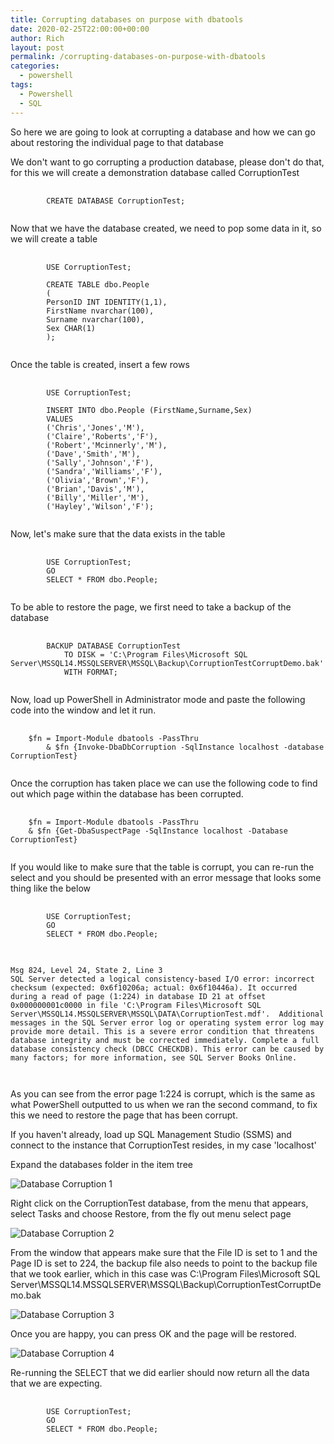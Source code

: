 ```yaml
---
title: Corrupting databases on purpose with dbatools
date: 2020-02-25T22:00:00+00:00
author: Rich
layout: post
permalink: /corrupting-databases-on-purpose-with-dbatools
categories:
  - powershell
tags:
  - Powershell
  - SQL
---
```


So here we are going to look at corrupting a database and how we can go about restoring the individual page to that database 

We don't want to go corrupting a production database, please don't do that, for this we will create a demonstration database called CorruptionTest

<pre>
    <code class="sql">
		CREATE DATABASE CorruptionTest;
	</code>
</pre>

Now that we have the database created, we need to pop some data in it, so we will create a table 

<pre>
    <code class="sql">
		USE CorruptionTest;

        CREATE TABLE dbo.People
        (
        PersonID INT IDENTITY(1,1),
        FirstName nvarchar(100),
        Surname nvarchar(100),
        Sex CHAR(1)
        );
	</code>
</pre>

Once the table is created, insert a few rows

<pre>
    <code class="sql">
		USE CorruptionTest;

        INSERT INTO dbo.People (FirstName,Surname,Sex)
        VALUES
        ('Chris','Jones','M'),
        ('Claire','Roberts','F'),
        ('Robert','Mcinnerly','M'),
        ('Dave','Smith','M'),
        ('Sally','Johnson','F'),
        ('Sandra','Williams','F'),
        ('Olivia','Brown','F'),
        ('Brian','Davis','M'),
        ('Billy','Miller','M'),
        ('Hayley','Wilson','F');
	</code>
</pre>

Now, let's make sure that the data exists in the table

<pre>
    <code class="sql">
		USE CorruptionTest;
        GO
        SELECT * FROM dbo.People;
	</code>
</pre>

To be able to restore the page, we first need to take a backup of the database

<pre>
    <code class="sql">
		BACKUP DATABASE CorruptionTest
            TO DISK = 'C:\Program Files\Microsoft SQL Server\MSSQL14.MSSQLSERVER\MSSQL\Backup\CorruptionTestCorruptDemo.bak'
            WITH FORMAT;
	</code>
</pre>

Now, load up PowerShell in Administrator mode and paste the following code into the window and let it run.

<pre>
    <code class="powershell">
    $fn = Import-Module dbatools -PassThru
		& $fn {Invoke-DbaDbCorruption -SqlInstance localhost -database CorruptionTest}
	</code>
</pre>

Once the corruption has taken place we can use the following code to find out which page within the database has been corrupted. 

<pre>
    <code class="powershell">
    $fn = Import-Module dbatools -PassThru 
    & $fn {Get-DbaSuspectPage -SqlInstance localhost -Database CorruptionTest}
	</code>
</pre>

If you would like to make sure that the table is corrupt, you can re-run the select and you should be presented with an error message that looks some thing like the below 

<pre>
    <code class="sql">
		USE CorruptionTest;
        GO
        SELECT * FROM dbo.People;
	</code>
</pre>


<pre>
    <code class="sql">
Msg 824, Level 24, State 2, Line 3
SQL Server detected a logical consistency-based I/O error: incorrect checksum (expected: 0x6f10206a; actual: 0x6f10446a). It occurred during a read of page (1:224) in database ID 21 at offset 0x000000001c0000 in file 'C:\Program Files\Microsoft SQL Server\MSSQL14.MSSQLSERVER\MSSQL\DATA\CorruptionTest.mdf'.  Additional messages in the SQL Server error log or operating system error log may provide more detail. This is a severe error condition that threatens database integrity and must be corrected immediately. Complete a full database consistency check (DBCC CHECKDB). This error can be caused by many factors; for more information, see SQL Server Books Online.

	</code>
</pre>

As you can see from the error page 1:224 is corrupt, which is the same as what PowerShell outputted to us when we ran the second command, to fix this we need to restore the page that has been corrupt. 

If you haven't already, load up SQL Management Studio (SSMS) and connect to the instance that CorruptionTest resides, in my case 'localhost'

Expand the databases folder in the item tree

![Database Corruption 1](/assets/img/corruption-1.png)

Right click on the CorruptionTest database, from the menu that appears, select Tasks and choose Restore, from the fly out menu select page

![Database Corruption 2](/assets/img/corruption-2.png)

From the window that appears make sure that the File ID is set to 1 and the Page ID is set to 224, the backup file also needs to point to the backup file that we took earlier, which in this case was C:\Program Files\Microsoft SQL Server\MSSQL14.MSSQLSERVER\MSSQL\Backup\CorruptionTestCorruptDemo.bak

![Database Corruption 3](/assets/img/corruption-3.png)

Once you are happy, you can press OK and the page will be restored.

![Database Corruption 4](/assets/img/corruption-4.png)

Re-running the SELECT that we did earlier should now return all the data that we are expecting. 

<pre>
    <code class="sql">
		USE CorruptionTest;
        GO
        SELECT * FROM dbo.People;
	</code>
</pre>